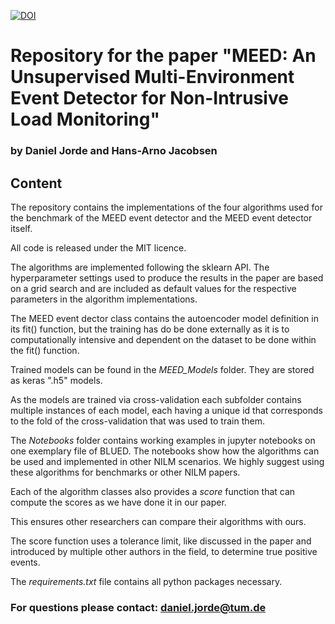 [![DOI](https://zenodo.org/badge/DOI/10.5281/zenodo.3490218.svg)](https://doi.org/10.5281/zenodo.3490218)

# Repository for the paper "MEED: An Unsupervised Multi-Environment Event Detector for Non-Intrusive Load Monitoring"
### by Daniel Jorde and Hans-Arno Jacobsen

## Content
The repository contains the implementations of the four algorithms used for the benchmark of the MEED event detector and the MEED event detector itself.

All code is released under the MIT licence.

The algorithms are implemented following the sklearn API.
The hyperparameter settings used to produce the results in the paper are based on a grid search and are included as default values for the respective parameters in the algorithm implementations.

The MEED event dector class contains the autoencoder model definition in its fit() function, but the training has do be done externally as it is to computationally intensive and dependent on the dataset to be done within the fit() function.

Trained models can be found in the *MEED_Models* folder. They are stored as keras ".h5" models.

As the models are trained via cross-validation each subfolder contains multiple instances of each model, each having a unique id that corresponds to the fold of the cross-validation that was used to train them.

The *Notebooks* folder contains working examples in jupyter notebooks on one exemplary file of BLUED.
The notebooks show how the algorithms can be used and implemented in other NILM scenarios.
We highly suggest using these algorithms for benchmarks or other NILM papers.

Each of the algorithm classes also provides a *score* function that can compute the scores as we have done it in our paper.

This ensures other researchers can compare their algorithms with ours.

The score function uses a tolerance limit, like discussed in the paper and introduced by multiple other authors in the field,
to determine true positive events.

The *requirements.txt* file contains all python packages necessary.


### For questions please contact: daniel.jorde@tum.de


